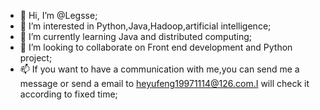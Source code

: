 - 👋 Hi, I’m @Legsse;
- 👀 I’m interested in Python,Java,Hadoop,artificial intelligence;
- 🌱 I’m currently learning Java and distributed computing;
- 💞️ I’m looking to collaborate on Front end development and Python project;
- 📫 If you want to have a communication with me,you can send me a message or send a email to heyufeng19971114@126.com.I will check it according to fixed time;

<!---
Legsse/Legsse is a ✨ special ✨ repository because its `README.md` (this file) appears on your GitHub profile.
You can click the Preview link to take a look at your changes.
--->
